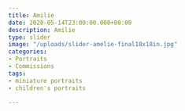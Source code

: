 ```yaml
---
title: Amilie
date: 2020-05-14T23:00:00.000+00:00
description: Amilie
type: slider
image: "/uploads/slider-amelie-final18x18in.jpg"
categories:
- Portraits
- Commissions
tags:
- miniature portraits
- children's portraits

---
```

